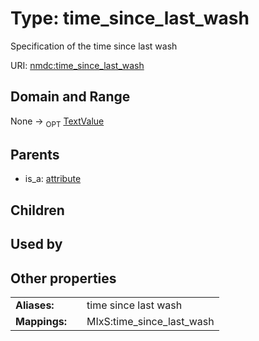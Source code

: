 
# Type: time_since_last_wash


Specification of the time since last wash

URI: [nmdc:time_since_last_wash](https://microbiomedata/meta/time_since_last_wash)


## Domain and Range

None ->  <sub>OPT</sub> [TextValue](TextValue.md)

## Parents

 *  is_a: [attribute](attribute.md)

## Children


## Used by


## Other properties

|  |  |  |
| --- | --- | --- |
| **Aliases:** | | time since last wash |
| **Mappings:** | | MIxS:time_since_last_wash |

